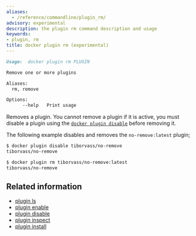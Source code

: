 ```yaml
---
aliases:
  - /reference/commandline/plugin_rm/
advisory: experimental
description: the plugin rm command description and usage
keywords:
- plugin, rm
title: docker plugin rm (experimental)
---
```


```markdown
Usage:  docker plugin rm PLUGIN

Remove one or more plugins

Aliases:
  rm, remove

Options:
      --help   Print usage
```

Removes a plugin. You cannot remove a plugin if it is active, you must disable
a plugin using the [`docker plugin disable`](plugin_disable.md) before removing
it.

The following example disables and removes the `no-remove:latest` plugin;

```bash
$ docker plugin disable tiborvass/no-remove
tiborvass/no-remove

$ docker plugin rm tiborvass/no-remove:latest
tiborvass/no-remove
```

## Related information

* [plugin ls](plugin_ls.md)
* [plugin enable](plugin_enable.md)
* [plugin disable](plugin_disable.md)
* [plugin inspect](plugin_inspect.md)
* [plugin install](plugin_install.md)
